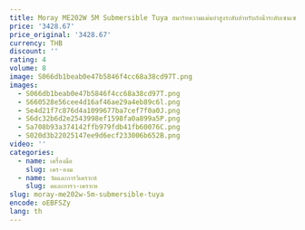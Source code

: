 ```yaml
---
title: Moray ME202W 5M Submersible Tuya สมาร์ทความแม่นยําสูงระดับสําหรับถังน้ําระดับเซนเซอร์เมตร
price: '3428.67'
price_original: '3428.67'
currency: THB
discount: ''
rating: 4
volume: 8
image: S066db1beab0e47b5846f4cc68a38cd97T.png
images:
  - S066db1beab0e47b5846f4cc68a38cd97T.png
  - S660528e56cee4d16af46ae29a4eb89c6l.png
  - Se4d21f7c876d4a1099677ba7cef7f0a0J.png
  - S6dc32b6d2e2543998ef1598fa0a899a5P.png
  - Sa708b93a374142ffb979fdb41fb60076C.png
  - S020d3b22025147ee9d6ecf233006b652B.png
video: ''
categories:
  - name: เครื่องมือ
    slug: เคร-องม
  - name: วัดและการวิเคราะห์
    slug: ดและการว-เคราะห
slug: moray-me202w-5m-submersible-tuya
encode: oEBFSZy
lang: th
---
```

  